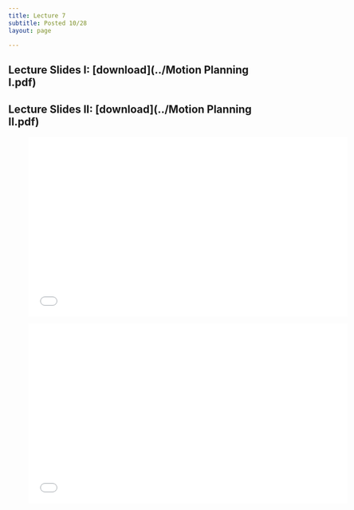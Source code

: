 ```yaml
---
title: Lecture 7 
subtitle: Posted 10/28
layout: page

---
```


## Lecture Slides I: [download](../Motion Planning I.pdf)

## Lecture Slides II: [download](../Motion Planning II.pdf)


<figure class="image is-16by9">
    <iframe class="has-ratio" frameborder="0" scrolling="yes" width="640" height="360"
        src="../Motion Planning I.pdf">
    </iframe>
</figure>

<figure class="image is-16by9">
    <iframe class="has-ratio" frameborder="0" scrolling="yes" width="640" height="360"
        src="../Motion Planning II.pdf">
    </iframe>
</figure>
